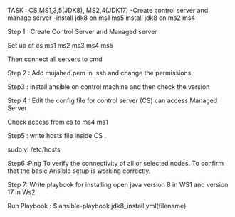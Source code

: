 TASK : CS,MS1,3,5(JDK8), MS2,4(JDK17)
-Create control server and manage server 
-install jdk8 on ms1 ms5 
install jdk8 on ms2 ms4 


Step 1 : Create Control Server and Managed server 

Set up of cs ms1 ms2 ms3 ms4 ms5

Then connect all servers to cmd

Step 2 : Add mujahed.pem in .ssh and change the permissions 

Step3 : install ansible on control machine and then check the version

Step 4 : Edit the config file for control server (CS) can access Managed Server

Check access from cs to ms4 ms1

Step5 :  write hosts file inside CS .

sudo vi /etc/hosts 

Step6 :Ping To verify the connectivity of all or selected nodes. To confirm that the basic Ansible setup is working correctly.

Step 7: Write playbook for installing open java version 8 in WS1 and version 17 in Ws2

Run Playbook :  $ ansible-playbook  jdk8_install.yml(filename)

